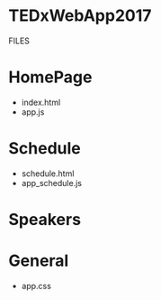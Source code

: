 <h1>TEDxWebApp2017</h1>

FILES

<h1>HomePage</h1>
<ul>
	<li>index.html</li>
	<li>app.js</li>
</ul>

<h1>Schedule</h1>
<ul>
	<li>schedule.html</li>
	<li>app_schedule.js</li>
</ul>

<h1>Speakers</h1>

<h1>General</h1>
<ul>
	<li>app.css</li>
</ul>